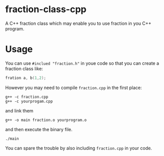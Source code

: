 # fraction-class-cpp
A C++ fraction class which may enable you to use fraction in you C++ program.
# Usage
You can use `#inclued "fraction.h"` in youe code so that you can create a fraction class like:
```cpp
fration a, b(1,2);
```
However you may need to compile `fraction.cpp` in the first place:
```
g++ -c fraction.cpp
g++ -c yourprogam.cpp
```
and link them
```
g++ -o main fraction.o yourprogram.o
```
and then execute the binary file.
```
./main
```
You can spare the trouble by also including `fraction.cpp` in your code.
